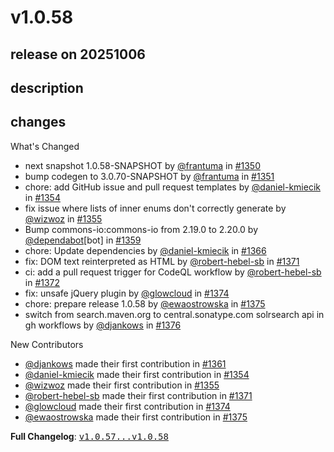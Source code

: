 # v1.0.58

## release on 20251006
## description
## changes
What's Changed

* next snapshot 1.0.58-SNAPSHOT by <a class="user-mention notranslate" data-hovercard-type="user" data-hovercard-url="/users/frantuma/hovercard" data-octo-click="hovercard-link-click" data-octo-dimensions="link_type:self" href="https://github.com/frantuma">@frantuma</a> in <a class="issue-link js-issue-link" data-error-text="Failed to load title" data-id="3167503679" data-permission-text="Title is private" data-url="https://github.com/swagger-api/swagger-codegen-generators/issues/1350" data-hovercard-type="pull_request" data-hovercard-url="/swagger-api/swagger-codegen-generators/pull/1350/hovercard" href="https://github.com/swagger-api/swagger-codegen-generators/pull/1350">#1350</a>
* bump codegen to 3.0.70-SNAPSHOT by <a class="user-mention notranslate" data-hovercard-type="user" data-hovercard-url="/users/frantuma/hovercard" data-octo-click="hovercard-link-click" data-octo-dimensions="link_type:self" href="https://github.com/frantuma">@frantuma</a> in <a class="issue-link js-issue-link" data-error-text="Failed to load title" data-id="3167573371" data-permission-text="Title is private" data-url="https://github.com/swagger-api/swagger-codegen-generators/issues/1351" data-hovercard-type="pull_request" data-hovercard-url="/swagger-api/swagger-codegen-generators/pull/1351/hovercard" href="https://github.com/swagger-api/swagger-codegen-generators/pull/1351">#1351</a>
* chore: add GitHub issue and pull request templates by <a class="user-mention notranslate" data-hovercard-type="user" data-hovercard-url="/users/daniel-kmiecik/hovercard" data-octo-click="hovercard-link-click" data-octo-dimensions="link_type:self" href="https://github.com/daniel-kmiecik">@daniel-kmiecik</a> in <a class="issue-link js-issue-link" data-error-text="Failed to load title" data-id="3252176951" data-permission-text="Title is private" data-url="https://github.com/swagger-api/swagger-codegen-generators/issues/1354" data-hovercard-type="pull_request" data-hovercard-url="/swagger-api/swagger-codegen-generators/pull/1354/hovercard" href="https://github.com/swagger-api/swagger-codegen-generators/pull/1354">#1354</a>
* fix issue where lists of inner enums don't correctly generate by <a class="user-mention notranslate" data-hovercard-type="user" data-hovercard-url="/users/wizwoz/hovercard" data-octo-click="hovercard-link-click" data-octo-dimensions="link_type:self" href="https://github.com/wizwoz">@wizwoz</a> in <a class="issue-link js-issue-link" data-error-text="Failed to load title" data-id="3279729101" data-permission-text="Title is private" data-url="https://github.com/swagger-api/swagger-codegen-generators/issues/1355" data-hovercard-type="pull_request" data-hovercard-url="/swagger-api/swagger-codegen-generators/pull/1355/hovercard" href="https://github.com/swagger-api/swagger-codegen-generators/pull/1355">#1355</a>
* Bump commons-io:commons-io from 2.19.0 to 2.20.0 by <a class="user-mention notranslate" data-hovercard-type="organization" data-hovercard-url="/orgs/dependabot/hovercard" data-octo-click="hovercard-link-click" data-octo-dimensions="link_type:self" href="https://github.com/dependabot">@dependabot</a>[bot] in <a class="issue-link js-issue-link" data-error-text="Failed to load title" data-id="3285246968" data-permission-text="Title is private" data-url="https://github.com/swagger-api/swagger-codegen-generators/issues/1359" data-hovercard-type="pull_request" data-hovercard-url="/swagger-api/swagger-codegen-generators/pull/1359/hovercard" href="https://github.com/swagger-api/swagger-codegen-generators/pull/1359">#1359</a>
* chore: Update dependencies by <a class="user-mention notranslate" data-hovercard-type="user" data-hovercard-url="/users/daniel-kmiecik/hovercard" data-octo-click="hovercard-link-click" data-octo-dimensions="link_type:self" href="https://github.com/daniel-kmiecik">@daniel-kmiecik</a> in <a class="issue-link js-issue-link" data-error-text="Failed to load title" data-id="3341040625" data-permission-text="Title is private" data-url="https://github.com/swagger-api/swagger-codegen-generators/issues/1366" data-hovercard-type="pull_request" data-hovercard-url="/swagger-api/swagger-codegen-generators/pull/1366/hovercard" href="https://github.com/swagger-api/swagger-codegen-generators/pull/1366">#1366</a>
* fix: DOM text reinterpreted as HTML by <a class="user-mention notranslate" data-hovercard-type="user" data-hovercard-url="/users/robert-hebel-sb/hovercard" data-octo-click="hovercard-link-click" data-octo-dimensions="link_type:self" href="https://github.com/robert-hebel-sb">@robert-hebel-sb</a> in <a class="issue-link js-issue-link" data-error-text="Failed to load title" data-id="3433949526" data-permission-text="Title is private" data-url="https://github.com/swagger-api/swagger-codegen-generators/issues/1371" data-hovercard-type="pull_request" data-hovercard-url="/swagger-api/swagger-codegen-generators/pull/1371/hovercard" href="https://github.com/swagger-api/swagger-codegen-generators/pull/1371">#1371</a>
* ci: add a pull request trigger for CodeQL workflow by <a class="user-mention notranslate" data-hovercard-type="user" data-hovercard-url="/users/robert-hebel-sb/hovercard" data-octo-click="hovercard-link-click" data-octo-dimensions="link_type:self" href="https://github.com/robert-hebel-sb">@robert-hebel-sb</a> in <a class="issue-link js-issue-link" data-error-text="Failed to load title" data-id="3440902181" data-permission-text="Title is private" data-url="https://github.com/swagger-api/swagger-codegen-generators/issues/1372" data-hovercard-type="pull_request" data-hovercard-url="/swagger-api/swagger-codegen-generators/pull/1372/hovercard" href="https://github.com/swagger-api/swagger-codegen-generators/pull/1372">#1372</a>
* fix: unsafe jQuery plugin by <a class="user-mention notranslate" data-hovercard-type="user" data-hovercard-url="/users/glowcloud/hovercard" data-octo-click="hovercard-link-click" data-octo-dimensions="link_type:self" href="https://github.com/glowcloud">@glowcloud</a> in <a class="issue-link js-issue-link" data-error-text="Failed to load title" data-id="3463856631" data-permission-text="Title is private" data-url="https://github.com/swagger-api/swagger-codegen-generators/issues/1374" data-hovercard-type="pull_request" data-hovercard-url="/swagger-api/swagger-codegen-generators/pull/1374/hovercard" href="https://github.com/swagger-api/swagger-codegen-generators/pull/1374">#1374</a>
* chore: prepare release 1.0.58 by <a class="user-mention notranslate" data-hovercard-type="user" data-hovercard-url="/users/ewaostrowska/hovercard" data-octo-click="hovercard-link-click" data-octo-dimensions="link_type:self" href="https://github.com/ewaostrowska">@ewaostrowska</a> in <a class="issue-link js-issue-link" data-error-text="Failed to load title" data-id="3468266426" data-permission-text="Title is private" data-url="https://github.com/swagger-api/swagger-codegen-generators/issues/1375" data-hovercard-type="pull_request" data-hovercard-url="/swagger-api/swagger-codegen-generators/pull/1375/hovercard" href="https://github.com/swagger-api/swagger-codegen-generators/pull/1375">#1375</a>
* switch from search.maven.org to central.sonatype.com solrsearch api in gh workflows by <a class="user-mention notranslate" data-hovercard-type="user" data-hovercard-url="/users/djankows/hovercard" data-octo-click="hovercard-link-click" data-octo-dimensions="link_type:self" href="https://github.com/djankows">@djankows</a> in <a class="issue-link js-issue-link" data-error-text="Failed to load title" data-id="3486384296" data-permission-text="Title is private" data-url="https://github.com/swagger-api/swagger-codegen-generators/issues/1376" data-hovercard-type="pull_request" data-hovercard-url="/swagger-api/swagger-codegen-generators/pull/1376/hovercard" href="https://github.com/swagger-api/swagger-codegen-generators/pull/1376">#1376</a>

New Contributors

* <a class="user-mention notranslate" data-hovercard-type="user" data-hovercard-url="/users/djankows/hovercard" data-octo-click="hovercard-link-click" data-octo-dimensions="link_type:self" href="https://github.com/djankows">@djankows</a> made their first contribution in <a class="issue-link js-issue-link" data-error-text="Failed to load title" data-id="3303038171" data-permission-text="Title is private" data-url="https://github.com/swagger-api/swagger-codegen-generators/issues/1361" data-hovercard-type="pull_request" data-hovercard-url="/swagger-api/swagger-codegen-generators/pull/1361/hovercard" href="https://github.com/swagger-api/swagger-codegen-generators/pull/1361">#1361</a>
* <a class="user-mention notranslate" data-hovercard-type="user" data-hovercard-url="/users/daniel-kmiecik/hovercard" data-octo-click="hovercard-link-click" data-octo-dimensions="link_type:self" href="https://github.com/daniel-kmiecik">@daniel-kmiecik</a> made their first contribution in <a class="issue-link js-issue-link" data-error-text="Failed to load title" data-id="3252176951" data-permission-text="Title is private" data-url="https://github.com/swagger-api/swagger-codegen-generators/issues/1354" data-hovercard-type="pull_request" data-hovercard-url="/swagger-api/swagger-codegen-generators/pull/1354/hovercard" href="https://github.com/swagger-api/swagger-codegen-generators/pull/1354">#1354</a>
* <a class="user-mention notranslate" data-hovercard-type="user" data-hovercard-url="/users/wizwoz/hovercard" data-octo-click="hovercard-link-click" data-octo-dimensions="link_type:self" href="https://github.com/wizwoz">@wizwoz</a> made their first contribution in <a class="issue-link js-issue-link" data-error-text="Failed to load title" data-id="3279729101" data-permission-text="Title is private" data-url="https://github.com/swagger-api/swagger-codegen-generators/issues/1355" data-hovercard-type="pull_request" data-hovercard-url="/swagger-api/swagger-codegen-generators/pull/1355/hovercard" href="https://github.com/swagger-api/swagger-codegen-generators/pull/1355">#1355</a>
* <a class="user-mention notranslate" data-hovercard-type="user" data-hovercard-url="/users/robert-hebel-sb/hovercard" data-octo-click="hovercard-link-click" data-octo-dimensions="link_type:self" href="https://github.com/robert-hebel-sb">@robert-hebel-sb</a> made their first contribution in <a class="issue-link js-issue-link" data-error-text="Failed to load title" data-id="3433949526" data-permission-text="Title is private" data-url="https://github.com/swagger-api/swagger-codegen-generators/issues/1371" data-hovercard-type="pull_request" data-hovercard-url="/swagger-api/swagger-codegen-generators/pull/1371/hovercard" href="https://github.com/swagger-api/swagger-codegen-generators/pull/1371">#1371</a>
* <a class="user-mention notranslate" data-hovercard-type="user" data-hovercard-url="/users/glowcloud/hovercard" data-octo-click="hovercard-link-click" data-octo-dimensions="link_type:self" href="https://github.com/glowcloud">@glowcloud</a> made their first contribution in <a class="issue-link js-issue-link" data-error-text="Failed to load title" data-id="3463856631" data-permission-text="Title is private" data-url="https://github.com/swagger-api/swagger-codegen-generators/issues/1374" data-hovercard-type="pull_request" data-hovercard-url="/swagger-api/swagger-codegen-generators/pull/1374/hovercard" href="https://github.com/swagger-api/swagger-codegen-generators/pull/1374">#1374</a>
* <a class="user-mention notranslate" data-hovercard-type="user" data-hovercard-url="/users/ewaostrowska/hovercard" data-octo-click="hovercard-link-click" data-octo-dimensions="link_type:self" href="https://github.com/ewaostrowska">@ewaostrowska</a> made their first contribution in <a class="issue-link js-issue-link" data-error-text="Failed to load title" data-id="3468266426" data-permission-text="Title is private" data-url="https://github.com/swagger-api/swagger-codegen-generators/issues/1375" data-hovercard-type="pull_request" data-hovercard-url="/swagger-api/swagger-codegen-generators/pull/1375/hovercard" href="https://github.com/swagger-api/swagger-codegen-generators/pull/1375">#1375</a>

<strong>Full Changelog</strong>: <a class="commit-link" href="https://github.com/swagger-api/swagger-codegen-generators/compare/v1.0.57...v1.0.58"><tt>v1.0.57...v1.0.58</tt></a>

